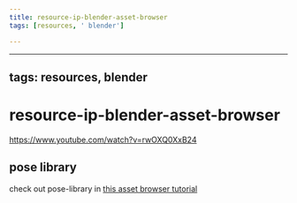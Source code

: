 ```yaml
---
title: resource-ip-blender-asset-browser
tags: [resources, ' blender']

---
```


---
tags: resources, blender
---

# resource-ip-blender-asset-browser


https://www.youtube.com/watch?v=rwOXQ0XxB24


## pose library

check out pose-library in [this asset browser tutorial](https://www.youtube.com/watch?v=51rTbKTNj6U)